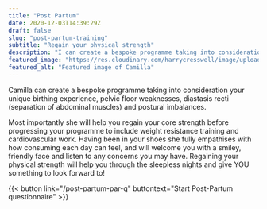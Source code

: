 ```yaml
---
title: "Post Partum"
date: 2020-12-03T14:39:29Z
draft: false
slug: "post-partum-training"
subtitle: "Regain your physical strength"
description: "I can create a bespoke programme taking into consideration your unique birthing experience, pelvic floor weaknesses, diastasis recti (separation of abdominal muscles) and postural imbalances."
featured_image: "https://res.cloudinary.com/harrycresswell/image/upload/v1615486380/camillafitness/yoga-bridge.jpg"
featured_alt: "Featured image of Camilla"
---
```

Camilla can create a bespoke programme taking into
consideration your unique birthing experience, pelvic floor
weaknesses, diastasis recti (separation of abdominal muscles)
and postural imbalances.

Most importantly she will help you regain your core strength
before progressing your programme to include weight
resistance training and cardiovascular work. Having been in
your shoes she fully empathises with how consuming each day
can feel, and will welcome you with a smiley, friendly face and
listen to any concerns you may have. Regaining your physical
strength will help you through the sleepless nights and give
YOU something to look forward to!

{{< button link="/post-partum-par-q" buttontext="Start Post-Partum questionnaire" >}}

